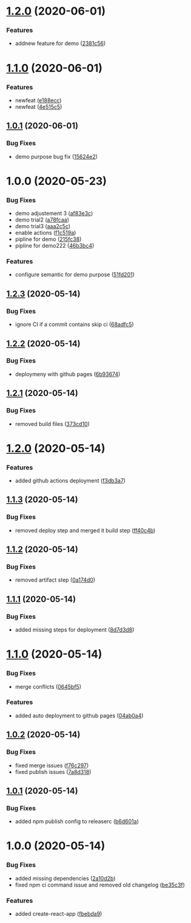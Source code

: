 # [1.2.0](https://github.com/mohamedtawfik1234/semantic-demo/compare/v1.1.0...v1.2.0) (2020-06-01)


### Features

* addnew feature for demo ([2381c56](https://github.com/mohamedtawfik1234/semantic-demo/commit/2381c56c5809d1165300fc7efc9669a82745498c))

# [1.1.0](https://github.com/mohamedtawfik1234/semantic-demo/compare/v1.0.1...v1.1.0) (2020-06-01)


### Features

* newfeat ([e188ecc](https://github.com/mohamedtawfik1234/semantic-demo/commit/e188eccb148e13d9e28f6d02f05b42df41f6d32e))
* newfeat ([4e515c5](https://github.com/mohamedtawfik1234/semantic-demo/commit/4e515c56862c01e382e41a5ae5194df34e9cb5a2))

## [1.0.1](https://github.com/mohamedtawfik1234/semantic-demo/compare/v1.0.0...v1.0.1) (2020-06-01)


### Bug Fixes

* demo purpose bug fix ([15624e2](https://github.com/mohamedtawfik1234/semantic-demo/commit/15624e27d1e34f20a8c5bff2a41eeeea877a1108))

# 1.0.0 (2020-05-23)


### Bug Fixes

* demo adjustement 3 ([af83e3c](https://github.com/mohamedtawfik1234/semantic-demo/commit/af83e3c08d4af10bf2e005bc76c679a2fa085930))
* demo trial2 ([a78fcaa](https://github.com/mohamedtawfik1234/semantic-demo/commit/a78fcaa75b928118c5fb287f8ded2f7f78e0a60c))
* demo trial3 ([aaa2c5c](https://github.com/mohamedtawfik1234/semantic-demo/commit/aaa2c5c800cffb347d60ed7168e8dc9dedcda6ad))
* enable actions ([f1c519a](https://github.com/mohamedtawfik1234/semantic-demo/commit/f1c519a96f4154a19d0f16e52000f7c2c16e1799))
* pipline for demo ([215fc38](https://github.com/mohamedtawfik1234/semantic-demo/commit/215fc386efaaa03bf78ef37e79dd9bed5ab02e15))
* pipline for demo222 ([46b3bc4](https://github.com/mohamedtawfik1234/semantic-demo/commit/46b3bc464a25621dd3d1fd76d38362032fa3f125))


### Features

* configure semantic for demo purpose ([51fd201](https://github.com/mohamedtawfik1234/semantic-demo/commit/51fd2012678accb3851c204823488834c822fb70))

## [1.2.3](https://github.com/abdelrahmanahmed/semantic-release-example/compare/v1.2.2...v1.2.3) (2020-05-14)


### Bug Fixes

* ignore CI if a commit contains skip ci ([68adfc5](https://github.com/abdelrahmanahmed/semantic-release-example/commit/68adfc5006658652888f9ebc827e8583353a4e29))

## [1.2.2](https://github.com/abdelrahmanahmed/semantic-release-example/compare/v1.2.1...v1.2.2) (2020-05-14)


### Bug Fixes

* deploymeny with github pages ([6b93674](https://github.com/abdelrahmanahmed/semantic-release-example/commit/6b936740f66c37ceb91a1a3a16684206f089a950))

## [1.2.1](https://github.com/abdelrahmanahmed/semantic-release-example/compare/v1.2.0...v1.2.1) (2020-05-14)


### Bug Fixes

* removed build files ([373cd10](https://github.com/abdelrahmanahmed/semantic-release-example/commit/373cd10f37dcd9913cdc577372d249bdb399d702))

# [1.2.0](https://github.com/abdelrahmanahmed/semantic-release-example/compare/v1.1.3...v1.2.0) (2020-05-14)


### Features

* added github actions deployment ([f3db3a7](https://github.com/abdelrahmanahmed/semantic-release-example/commit/f3db3a7c13831b54f2192be25b986a02d91da967))

## [1.1.3](https://github.com/abdelrahmanahmed/semantic-release-example/compare/v1.1.2...v1.1.3) (2020-05-14)


### Bug Fixes

* removed deploy step and merged it  build step ([ff40c4b](https://github.com/abdelrahmanahmed/semantic-release-example/commit/ff40c4bfe4bb1f28e8a9170b817a5893c6889dff))

## [1.1.2](https://github.com/abdelrahmanahmed/semantic-release-example/compare/v1.1.1...v1.1.2) (2020-05-14)


### Bug Fixes

* removed artifact step ([0a174d0](https://github.com/abdelrahmanahmed/semantic-release-example/commit/0a174d08994eb4738495fb84762d81c0e5ea10c6))

## [1.1.1](https://github.com/abdelrahmanahmed/semantic-release-example/compare/v1.1.0...v1.1.1) (2020-05-14)


### Bug Fixes

* added missing steps for deployment ([8d7d3d8](https://github.com/abdelrahmanahmed/semantic-release-example/commit/8d7d3d8afa673d4ce0b1299c1caa857f845db6cc))

# [1.1.0](https://github.com/abdelrahmanahmed/semantic-release-example/compare/v1.0.2...v1.1.0) (2020-05-14)


### Bug Fixes

* merge conflicts ([0645bf5](https://github.com/abdelrahmanahmed/semantic-release-example/commit/0645bf5b31f6fe0901e6a5c06a96ac32627e0df0))


### Features

* added auto deployment to github pages ([04ab0a4](https://github.com/abdelrahmanahmed/semantic-release-example/commit/04ab0a4be3d90f1ce6f5e9655eda59d4246db938))

## [1.0.2](https://github.com/abdelrahmanahmed/semantic-release-example/compare/v1.0.1...v1.0.2) (2020-05-14)


### Bug Fixes

* fixed merge issues ([f76c297](https://github.com/abdelrahmanahmed/semantic-release-example/commit/f76c2976cf0aa4dff470de4b2c15947451b26cc8))
* fixed publish issues ([7a8d318](https://github.com/abdelrahmanahmed/semantic-release-example/commit/7a8d31862774370bd17f6ea164da5d6f1b30b979))

## [1.0.1](https://github.com/abdelrahmanahmed/semantic-release-example/compare/v1.0.0...v1.0.1) (2020-05-14)


### Bug Fixes

* added npm publish config to releaserc ([b6d601a](https://github.com/abdelrahmanahmed/semantic-release-example/commit/b6d601a8e3d5249cc14bcfbbb8a4cb9155cd61f9))

# 1.0.0 (2020-05-14)


### Bug Fixes

* added missing dependencies ([2a10d2b](https://github.com/abdelrahmanahmed/semantic-release-example/commit/2a10d2ba997587e948472cbd58198b63fbd1e1f8))
* fixed npm ci command issue and removed old changelog ([be35c3f](https://github.com/abdelrahmanahmed/semantic-release-example/commit/be35c3f51cfe959c9d5740e28f74d0db9d703e97))


### Features

* added create-react-app ([fbebda9](https://github.com/abdelrahmanahmed/semantic-release-example/commit/fbebda91d8462641c5d428e198f575776a2f008e))
